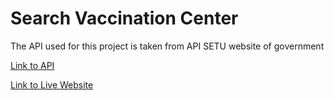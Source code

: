 # Search Vaccination Center

 The API used for this project is taken from API SETU website of government

[Link to API](https://apisetu.gov.in/public/marketplace/api/cowin#/Metadata%20APIs/states)

[Link to Live Website](https://search-vaccination-center-by-mukul.netlify.app/)
